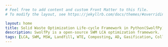 ```yaml
---
# Feel free to add content and custom Front Matter to this file.
# To modify the layout, see https://jekyllrb.com/docs/themes/#overriding-theme-defaults

layout: home
title: Solid Waste Optimization Life-cycle Framework in Python(SwolfPy)
description: SwolfPy is a open-source SWM LCA optimization framework.
tags: [LCA, SWM, MSW, Landfill, WTE, Composting, AD, Gasification, Collection, Optimization, Monte-Carlo, Sensitivity analysis]
---
```

